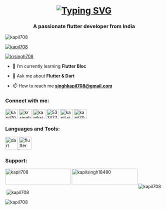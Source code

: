 <h1 align="center">
<a href="https://git.io/typing-svg"><img src="https://readme-typing-svg.demolab.com?font=Fira+Code&pause=1000&center=true&vCenter=true&width=435&lines=%E0%A4%A8%E0%A4%AE%E0%A4%B8%E0%A5%8D%E0%A4%A4%E0%A5%87+%F0%9F%99%8F+I'm+Kapil+Singh" alt="Typing SVG" /></a>
</h1>

<h3 align="center">A passionate flutter developer from India</h3>

<p align="left"> <img src="https://komarev.com/ghpvc/?username=kapil708&label=Profile%20views&color=0e75b6&style=flat" alt="kapil708" /> </p>

<p align="left"> <a href="https://github.com/ryo-ma/github-profile-trophy"><img src="https://github-profile-trophy.vercel.app/?username=kapil708" alt="kapil708" /></a> </p>

<p align="left"> <a href="https://twitter.com/krsingh708" target="blank"><img src="https://img.shields.io/twitter/follow/krsingh708?logo=twitter&style=for-the-badge" alt="krsingh708" /></a> </p>

- 🌱 I’m currently learning **Flutter Bloc**

- 💬 Ask me about **Flutter & Dart**

- 📫 How to reach me **singhkapil708@gmail.com**

<h3 align="left">Connect with me:</h3>
<p align="left">
<a href="https://dev.to/kapil708" target="blank"><img align="center" src="https://raw.githubusercontent.com/rahuldkjain/github-profile-readme-generator/master/src/images/icons/Social/devto.svg" alt="kapil708" height="30" width="40" /></a>
<a href="https://twitter.com/krsingh708" target="blank"><img align="center" src="https://raw.githubusercontent.com/rahuldkjain/github-profile-readme-generator/master/src/images/icons/Social/twitter.svg" alt="krsingh708" height="30" width="40" /></a>
<a href="https://linkedin.com/in/kapilrsingh" target="blank"><img align="center" src="https://raw.githubusercontent.com/rahuldkjain/github-profile-readme-generator/master/src/images/icons/Social/linked-in-alt.svg" alt="kapilrsingh" height="30" width="40" /></a>
<a href="https://codesandbox.com/5374771" target="blank"><img align="center" src="https://raw.githubusercontent.com/rahuldkjain/github-profile-readme-generator/master/src/images/icons/Social/codesandbox.svg" alt="5374771" height="30" width="40" /></a>
<a href="https://fb.com/kapil.singh.35574" target="blank"><img align="center" src="https://raw.githubusercontent.com/rahuldkjain/github-profile-readme-generator/master/src/images/icons/Social/facebook.svg" alt="kapil.singh.35574" height="30" width="40" /></a>
<a href="https://instagram.com/kapil708" target="blank"><img align="center" src="https://raw.githubusercontent.com/rahuldkjain/github-profile-readme-generator/master/src/images/icons/Social/instagram.svg" alt="kapil708" height="30" width="40" /></a>
</p>

<h3 align="left">Languages and Tools:</h3>
<p align="left"> <a href="https://dart.dev" target="_blank" rel="noreferrer"> <img src="https://www.vectorlogo.zone/logos/dartlang/dartlang-icon.svg" alt="dart" width="40" height="40"/> </a> <a href="https://flutter.dev" target="_blank" rel="noreferrer"> <img src="https://www.vectorlogo.zone/logos/flutterio/flutterio-icon.svg" alt="flutter" width="40" height="40"/> </a> </p>

<h3 align="left">Support:</h3>
<p><a href="https://www.buymeacoffee.com/kapil708"> <img align="left" src="https://cdn.buymeacoffee.com/buttons/v2/default-yellow.png" height="50" width="210" alt="kapil708" /></a><a href="https://ko-fi.com/kapilsingh18480"> <img align="left" src="https://cdn.ko-fi.com/cdn/kofi3.png?v=3" height="50" width="210" alt="kapilsingh18480" /></a></p><br><br>

<p><img align="left" src="https://github-readme-stats.vercel.app/api/top-langs?username=kapil708&show_icons=true&locale=en&layout=compact" alt="kapil708" /></p>

<p>&nbsp;<img align="center" src="https://github-readme-stats.vercel.app/api?username=kapil708&show_icons=true&locale=en" alt="kapil708" /></p>

<p><img align="center" src="https://github-readme-streak-stats.herokuapp.com/?user=kapil708&" alt="kapil708" /></p>
